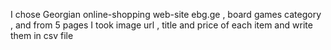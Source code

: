 I chose Georgian online-shopping web-site ebg.ge , board games category , and from 5 pages I took image url , title and price of each item and write them in csv file 
